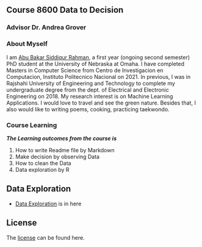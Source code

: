 ## Course 8600 Data to Decision
### Advisor Dr. Andrea Grover

### About Myself  

I am [Abu  Bakar Siddiqur Rahman](https://www.linkedin.com/in/abu-bakar-siddiqur-rahman-rocky-8a6787119/), a first year (ongoing second semester) PhD student at the University of Nebraska at Omaha. I have completed Masters in Computer Science from Centro de Investigacion en Computacion, Instituto Politecnico Nacional on 2021. In previous, I was in Rajshahi University of Engineering and Technology to complete my undergraduate degree from the dept. of Electrical and Electronic Engineering on 2018. My research interest is on Machine Learning Applications. I would love to travel and see the green nature. Besides that, I also would like to writing poems, cooking, practicing taekwondo.


### Course Learning        

**_The Learning outcomes from the course is_**

1. How to write Readme file by Markdown
2. Make decision by observing Data
3. How to clean the Data      
4. Data exploration by R


## Data Exploration
   * [Data Exploration](https://github.com/121107/Data/blob/master/DataExploration.md) is in here





## License
The [license](https://github.com/121107/Data/blob/master/License) can be found here.
